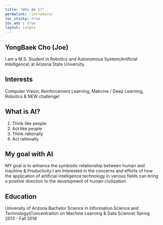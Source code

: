 ```yaml
---
title: "Who Am I?"
permalink: /introduce/
toc_sticky: true
toc_ads : true
layout: single
---
```


## YongBaek Cho (Joe)

I am a M.S. Student in Robotics and Autonomous System(Artificial Intelligence) at Arizona State University.

## Interests

Computer Vision, Reinforcement Learning, Mahcine / Deep Learning, Robotics & NEW challenge!

## What is AI?

1. Think like people
2. Act like people
3. Think rationally
4. Act rationally 

## My goal with AI

MY goal is to enhance the symbiotic relationship between human and machine & Productivity.I am interested in the concerns and efforts of how the application of artificial intelligence technology in various fields can bring a positive direction to the development of human civilization.

## Education

University of Arizona
Bachelor Science in Information Science and Technology(Concentration on Machine Learning & Data Science)     Spring 2013 - Fall 2018
